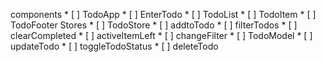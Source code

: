 components
    * [ ] TodoApp
        * [ ] EnterTodo
        * [ ] TodoList
            * [ ] TodoItem
        * [ ] TodoFooter
Stores
    * [ ] TodoStore
        * [ ] addtoTodo
        * [ ] filterTodos
        * [ ] clearCompleted
        * [ ] activeItemLeft
        * [ ] changeFilter
    * [ ] TodoModel
        * [ ] updateTodo
        * [ ] toggleTodoStatus
        * [ ] deleteTodo
        